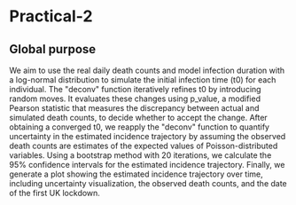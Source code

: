 # Practical-2
## Global purpose
We aim to use the real daily death counts and model infection duration with a log-normal distribution to simulate the initial infection time (t0) for each individual. The "deconv" function iteratively refines t0 by introducing random moves. It evaluates these changes using p_value, a modified Pearson statistic that measures the discrepancy between actual and simulated death counts, to decide whether to accept the change.
After obtaining a converged t0, we reapply the "deconv" function to quantify uncertainty in the estimated incidence trajectory by assuming the observed death counts are estimates of the expected values of Poisson-distributed variables. Using a bootstrap method with 20 iterations, we calculate the 95% confidence intervals for the estimated incidence trajectory.
Finally, we generate a plot showing the estimated incidence trajectory over time, including uncertainty visualization, the observed death counts, and the date of the first UK lockdown.
